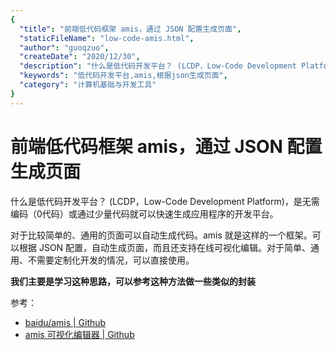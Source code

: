 ```yaml
---
{
  "title": "前端低代码框架 amis，通过 JSON 配置生成页面",
  "staticFileName": "low-code-amis.html",
  "author": "guoqzuo",
  "createDate": "2020/12/30",
  "description": "什么是低代码开发平台？ (LCDP，Low-Code Development Platform)，是无需编码（0代码）或通过少量代码就可以快速生成应用程序的开发平台。对于比较简单的、通用的页面可以自动生成代码。amis 就是这样的一个框架。可以根据 JSON 配置，自动生成页面，而且还支持在线可视化编辑。对于简单、通用、不需要定制化开发的情况，可以直接使用。",
  "keywords": "低代码开发平台,amis,根据json生成页面",
  "category": "计算机基础与开发工具"
}
---
```

# 前端低代码框架 amis，通过 JSON 配置生成页面
什么是低代码开发平台？ (LCDP，Low-Code Development Platform)，是无需编码（0代码）或通过少量代码就可以快速生成应用程序的开发平台。

对于比较简单的、通用的页面可以自动生成代码。amis 就是这样的一个框架。可以根据 JSON 配置，自动生成页面，而且还支持在线可视化编辑。对于简单、通用、不需要定制化开发的情况，可以直接使用。

**我们主要是学习这种思路，可以参考这种方法做一些类似的封装**

参考：
- [baidu/amis | Github](https://github.com/baidu/amis)
- [amis 可视化编辑器 | Github](https://github.com/fex-team/amis-editor-demo)